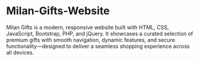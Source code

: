 # Milan-Gifts-Website
Milan Gifts is a modern, responsive website built with HTML, CSS, JavaScript, Bootstrap, PHP, and jQuery. It showcases a curated selection of premium gifts with smooth navigation, dynamic features, and secure functionality—designed to deliver a seamless shopping experience across all devices.
